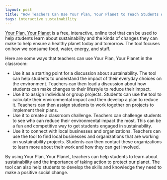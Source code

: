 ```yaml
---
layout: post
title: "How Teachers Can Use Your Plan, Your Planet to Teach Students About Positive Social Change"
tags: interactive sustainability
---
```


[Your Plan, Your Planet](https://yourplanyourplanet.sustainability.google/) is a free, interactive, online tool that can be used to help students learn about sustainability and the kinds of changes they can make to help ensure a healthy planet today and tomorrow. The tool focuses on how we consume food, water, energy, and stuff.

Here are some ways that teachers can use Your Plan, Your Planet in the classroom:
- Use it as a starting point for a discussion about sustainability. The tool can help students to understand the impact of their everyday choices on the environment. Teachers can then lead a discussion about how students can make changes to their lifestyle to reduce their impact.
- Use it to assign individual or group projects. Students can use the tool to calculate their environmental impact and then develop a plan to reduce it. Teachers can then assign students to work together on projects to implement their plans.
- Use it to create a classroom challenge. Teachers can challenge students to see who can reduce their environmental impact the most. This can be a fun and competitive way to get students engaged in sustainability.
- Use it to connect with local businesses and organizations. Teachers can use the tool to find local businesses and organizations that are working on sustainability projects. Students can then contact these organizations to learn more about their work and how they can get involved.

By using Your Plan, Your Planet, teachers can help students to learn about sustainability and the importance of taking action to protect our planet. The tool can also help students to develop the skills and knowledge they need to make a positive social change.